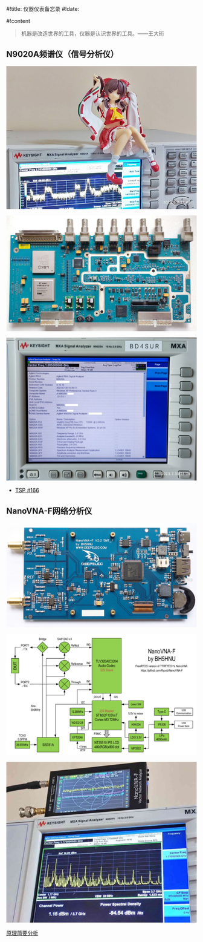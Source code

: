 #!title:    仪器仪表备忘录
#!date:     

#!content

> 机器是改造世界的工具，仪器是认识世界的工具。——王大珩

## N9020A频谱仪（信号分析仪）

![2022-04-22 采购 Agilent N9020A 频谱仪](./image/G3/instruments/reimu-sa.jpg)

![数字中频模块](./image/G3/instruments/n9020a-digital-if.jpg)

![参数](./image/G3/instruments/n9020a-info.jpg)

- [TSP #166](https://www.youtube.com/watch?v=0a6bpZZS23g)

## NanoVNA-F网络分析仪

![ ](image/G3/instruments/nanovna.jpg)

![ ](image/G3/instruments/nanovna-f-block-diagram.png)

![发射频谱。实测于2022-05-21](image/G3/instruments/nanovna-tx-spect.jpg)

[原理简要分析](https://kechuang.org/t/85722)
